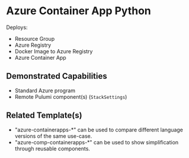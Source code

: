 # Azure Container App Python

Deploys:
- Resource Group
- Azure Registry
- Docker Image to Azure Registry
- Azure Container App

## Demonstrated Capabilities
- Standard Azure program 
- Remote Pulumi component(s) (`StackSettings`)

## Related Template(s)
- "azure-containerapps-*" can be used to compare different language versions of the same use-case.
- "azure-comp-containerapps-*" can be used to show simplification through reusable components.